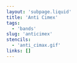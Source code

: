 ```yaml
---
layout: 'subpage.liquid'
title: 'Anti Cimex'
tags:
  - 'bands'
slug: 'anticimex'
stencils:
  - 'anti_cimax.gif'
links: []
---
```

